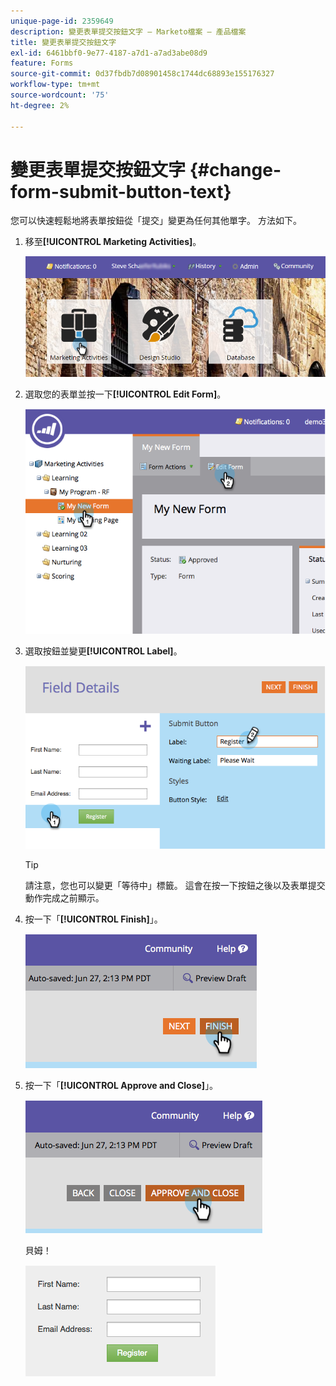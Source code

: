 ```yaml
---
unique-page-id: 2359649
description: 變更表單提交按鈕文字 — Marketo檔案 — 產品檔案
title: 變更表單提交按鈕文字
exl-id: 6461bbf0-9e77-4187-a7d1-a7ad3abe08d9
feature: Forms
source-git-commit: 0d37fbdb7d08901458c1744dc68893e155176327
workflow-type: tm+mt
source-wordcount: '75'
ht-degree: 2%

---
```


# 變更表單提交按鈕文字 {#change-form-submit-button-text}

您可以快速輕鬆地將表單按鈕從「提交」變更為任何其他單字。 方法如下。

1. 移至&#x200B;**[!UICONTROL Marketing Activities]**。

   ![](assets/login-marketing-activities-4.png)

1. 選取您的表單並按一下&#x200B;**[!UICONTROL Edit Form]**。

   ![](assets/image2014-9-15-12-3a42-3a14.png)

1. 選取按鈕並變更&#x200B;**[!UICONTROL Label]**。

   ![](assets/image2014-9-15-12-3a42-3a41.png)

   >[!TIP]
   >
   >請注意，您也可以變更「等待中」標籤。 這會在按一下按鈕之後以及表單提交動作完成之前顯示。

1. 按一下「**[!UICONTROL Finish]**」。

   ![](assets/image2014-9-15-12-3a43-3a26.png)

1. 按一下「**[!UICONTROL Approve and Close]**」。

   ![](assets/image2014-9-15-12-3a43-3a36.png)

   貝姆！

   ![](assets/image2014-9-15-12-3a44-3a7.png)
